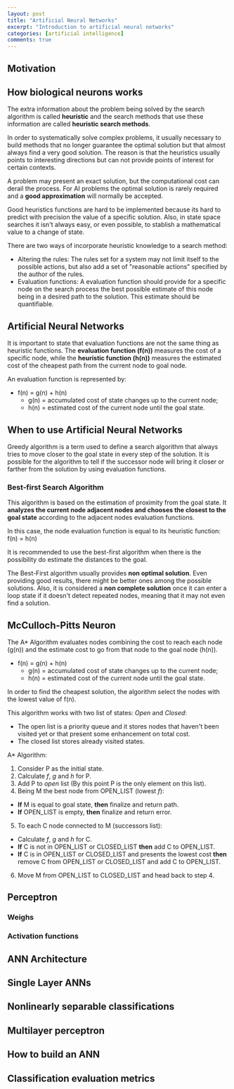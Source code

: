 ```yaml
---
layout: post
title: "Artificial Neural Networks"
excerpt: "Introduction to artificial neural networks"
categories: [artificial intelligence]
comments: true
---
```


## Motivation


## How biological neurons works

The extra information about the problem being solved by the search algorithm is called __heuristic__ and the search methods that use these information are called __heuristic search methods__.

In order to systematically solve complex problems, it usually necessary to build methods that no longer guarantee the optimal solution but that almost always find a very good solution. The reason is that the heuristics usually points to interesting directions but can not provide points of interest for certain contexts.

A problem may present an exact solution, but the computational cost can derail the process. For AI problems the optimal solution is rarely required and a __good approximation__ will normally be accepted.

Good heuristics functions are hard to be implemented because its hard to predict with precision the value of a specific solution. Also, in state space searches it isn't always easy, or even possible, to stablish a mathematical value to a change of state.

There are two ways of incorporate heuristic knowledge to a search method:
- Altering the rules: The rules set for a system may not limit itself to the possible actions, but also add a set of "reasonable actions" specified by the author of the rules.
- Evaluation functions: A evaluation function should provide for a specific node on the search process the best possible estimate of this node being in a desired path to the solution. This estimate should be quantifiable.

## Artificial Neural Networks

It is important to state that evaluation functions are not the same thing as heuristic functions. The __evaluation function (f(n))__ measures the cost of a specific node, while the __heuristic function (h(n))__ measures the estimated cost of the cheapest path from the current node to goal node.

An evaluation function is represented by:

- f(n) = g(n) + h(n)
  - g(n) = accumulated cost of state changes up to the current node;
  - h(n) = estimated cost of the current node until the goal state.


## When to use Artificial Neural Networks

Greedy algorithm is a term used to define a search algorithm that always tries to move closer to the goal state in every step of the solution. It is possible for the algorithm to tell if the successor node will bring it closer or farther from the solution by using evaluation functions.

### Best-first Search Algorithm

This algorithm is based on the estimation of proximity from the goal state. It __analyzes the current node adjacent nodes and chooses the closest to the goal state__ according to the adjacent nodes evaluation functions.

In this case, the node evaluation function is equal to its heuristic function: f(n) = h(n)

It is recommended to use the best-first algorithm when there is the possibility do estimate the distances to the goal.

The Best-First algorithm usually provides __non optimal solution__. Even providing good results, there might be better ones among the possible solutions. Also, it is considered a __non complete solution__ once it can enter a loop state if it doesn't detect repeated nodes, meaning that it may not even find a solution.

## McCulloch-Pitts Neuron

The A* Algorithm evaluates nodes combining the cost to reach each node (g(n)) and the estimate cost to go from that node to the goal node (h(n)).

- f(n) = g(n) + h(n)
  - g(n) = accumulated cost of state changes up to the current node;
  - h(n) = estimated cost of the current node until the goal state.

In order to find the cheapest solution, the algorithm select the nodes with the lowest value of f(n).

This algorithm works with two list of states: _Open_ and _Closed_:

- The open list is a priority queue and it stores nodes that haven't been visited yet or that present some enhancement on total cost.
- The closed list stores already visited states.

A* Algorithm:

1. Consider P as the initial state.
2. Calculate _f_, _g_ and _h_ for P.
3. Add P to _open_ list (By this point P is the only element on this list).
4. Being M the best node from OPEN_LIST (lowest _f_):
  - __If__ M is equal to goal state, __then__ finalize and return path.
  - __If__ OPEN_LIST is empty, __then__ finalize and return error.
5. To each C node connected to M (successors list):
  - Calculate _f_, _g_ and _h_ for C.
  - __If__ C is not in OPEN_LIST or CLOSED_LIST __then__ add C to OPEN_LIST.
  - __If__ C is in OPEN_LIST or CLOSED_LIST and presents the lowest cost __then__  remove C from OPEN_LIST or CLOSED_LIST and add C to OPEN_LIST.
6. Move M from OPEN_LIST to CLOSED_LIST and head back to step 4.




## Perceptron

### Weighs

### Activation functions


## ANN Architecture

## Single Layer ANNs

## Nonlinearly separable classifications

## Multilayer perceptron

## How to build an ANN

## Classification evaluation metrics
